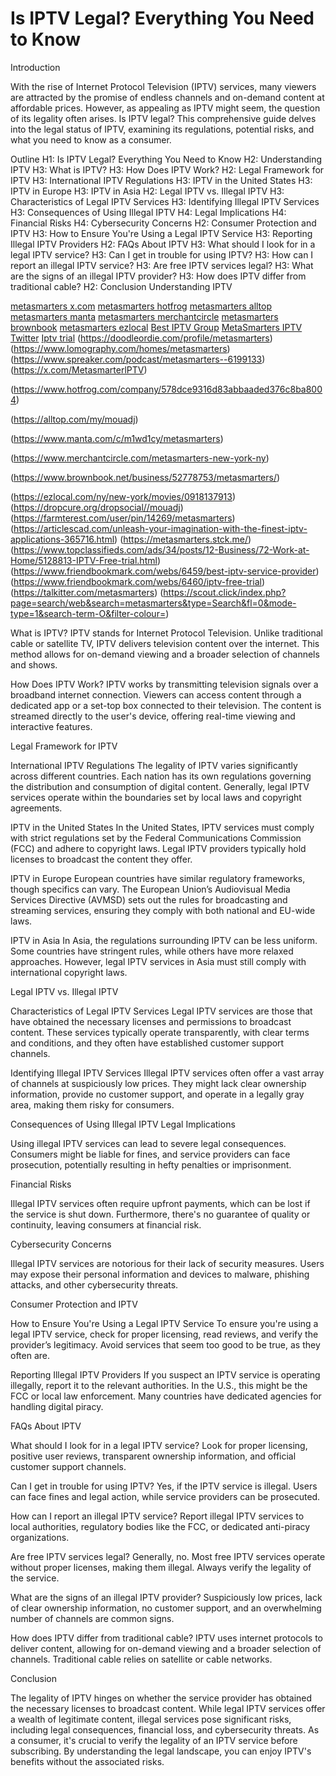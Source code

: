 # Is IPTV Legal? Everything You Need to Know

Introduction

With the rise of Internet Protocol Television (IPTV) services, many viewers are attracted by the promise of endless channels and on-demand content at affordable prices. However, as appealing as IPTV might seem, the question of its legality often arises. Is IPTV legal? This comprehensive guide delves into the legal status of IPTV, examining its regulations, potential risks, and what you need to know as a consumer.

Outline
H1: Is IPTV Legal? Everything You Need to Know
H2: Understanding IPTV
H3: What is IPTV?
H3: How Does IPTV Work?
H2: Legal Framework for IPTV
H3: International IPTV Regulations
H3: IPTV in the United States
H3: IPTV in Europe
H3: IPTV in Asia
H2: Legal IPTV vs. Illegal IPTV
H3: Characteristics of Legal IPTV Services
H3: Identifying Illegal IPTV Services
H3: Consequences of Using Illegal IPTV
H4: Legal Implications
H4: Financial Risks
H4: Cybersecurity Concerns
H2: Consumer Protection and IPTV
H3: How to Ensure You're Using a Legal IPTV Service
H3: Reporting Illegal IPTV Providers
H2: FAQs About IPTV
H3: What should I look for in a legal IPTV service?
H3: Can I get in trouble for using IPTV?
H3: How can I report an illegal IPTV service?
H3: Are free IPTV services legal?
H3: What are the signs of an illegal IPTV provider?
H3: How does IPTV differ from traditional cable?
H2: Conclusion
Understanding IPTV

[metasmarters x.com](https://x.com/MetasmarterlPTV)
[metasmarters hotfrog](https://www.hotfrog.com/company/578dce9316d83abbaaded376c8ba8004)
[metasmarters alltop](https://alltop.com/my/mouadj)
[metasmarters manta](https://www.manta.com/c/m1wd1cy/metasmarters)
[metasmarters merchantcircle](https://www.merchantcircle.com/metasmarters-new-york-ny)
[metasmarters brownbook](https://www.brownbook.net/business/52778753/metasmarters/)
[metasmarters ezlocal](https://ezlocal.com/ny/new-york/movies/0918137913)
[Best IPTV Group](https://peatix.com/group/16309554)
[MetaSmarters IPTV Twitter](https://x.com/metasmarters)
[Iptv trial](https://metasmarters.bandcamp.com/album/metasmarters-free-iptv-trial)
(https://doodleordie.com/profile/metasmarters)
(https://www.lomography.com/homes/metasmarters)
(https://www.spreaker.com/podcast/metasmarters--6199133)
(https://x.com/MetasmarterlPTV)


(https://www.hotfrog.com/company/578dce9316d83abbaaded376c8ba8004)

(https://alltop.com/my/mouadj)

(https://www.manta.com/c/m1wd1cy/metasmarters)

(https://www.merchantcircle.com/metasmarters-new-york-ny)

(https://www.brownbook.net/business/52778753/metasmarters/)

(https://ezlocal.com/ny/new-york/movies/0918137913)
(https://dropcure.org/dropsocial//mouadj)
(https://farmterest.com/user/pin/14269/metasmarters)
(https://articlescad.com/unleash-your-imagination-with-the-finest-iptv-applications-365716.html)
(https://metasmarters.stck.me/)
(https://www.topclassifieds.com/ads/34/posts/12-Business/72-Work-at-Home/5128813-IPTV-Free-trial.html)
(https://www.friendbookmark.com/webs/6459/best-iptv-service-provider)
(https://www.friendbookmark.com/webs/6460/iptv-free-trial)
(https://talkitter.com/metasmarters)
(https://scout.click/index.php?page=search/web&search=metasmarters&type=Search&fl=0&mode-type=1&search-term-O&filter-colour=)



What is IPTV?
IPTV stands for Internet Protocol Television. Unlike traditional cable or satellite TV, IPTV delivers television content over the internet. This method allows for on-demand viewing and a broader selection of channels and shows.

How Does IPTV Work?
IPTV works by transmitting television signals over a broadband internet connection. Viewers can access content through a dedicated app or a set-top box connected to their television. The content is streamed directly to the user's device, offering real-time viewing and interactive features.

Legal Framework for IPTV

International IPTV Regulations
The legality of IPTV varies significantly across different countries. Each nation has its own regulations governing the distribution and consumption of digital content. Generally, legal IPTV services operate within the boundaries set by local laws and copyright agreements.

IPTV in the United States
In the United States, IPTV services must comply with strict regulations set by the Federal Communications Commission (FCC) and adhere to copyright laws. Legal IPTV providers typically hold licenses to broadcast the content they offer.

IPTV in Europe
European countries have similar regulatory frameworks, though specifics can vary. The European Union’s Audiovisual Media Services Directive (AVMSD) sets out the rules for broadcasting and streaming services, ensuring they comply with both national and EU-wide laws.

IPTV in Asia
In Asia, the regulations surrounding IPTV can be less uniform. Some countries have stringent rules, while others have more relaxed approaches. However, legal IPTV services in Asia must still comply with international copyright laws.

Legal IPTV vs. Illegal IPTV

Characteristics of Legal IPTV Services
Legal IPTV services are those that have obtained the necessary licenses and permissions to broadcast content. These services typically operate transparently, with clear terms and conditions, and they often have established customer support channels.

Identifying Illegal IPTV Services
Illegal IPTV services often offer a vast array of channels at suspiciously low prices. They might lack clear ownership information, provide no customer support, and operate in a legally gray area, making them risky for consumers.

Consequences of Using Illegal IPTV
Legal Implications

Using illegal IPTV services can lead to severe legal consequences. Consumers might be liable for fines, and service providers can face prosecution, potentially resulting in hefty penalties or imprisonment.

Financial Risks

Illegal IPTV services often require upfront payments, which can be lost if the service is shut down. Furthermore, there's no guarantee of quality or continuity, leaving consumers at financial risk.

Cybersecurity Concerns

Illegal IPTV services are notorious for their lack of security measures. Users may expose their personal information and devices to malware, phishing attacks, and other cybersecurity threats.

Consumer Protection and IPTV

How to Ensure You're Using a Legal IPTV Service
To ensure you're using a legal IPTV service, check for proper licensing, read reviews, and verify the provider’s legitimacy. Avoid services that seem too good to be true, as they often are.

Reporting Illegal IPTV Providers
If you suspect an IPTV service is operating illegally, report it to the relevant authorities. In the U.S., this might be the FCC or local law enforcement. Many countries have dedicated agencies for handling digital piracy.

FAQs About IPTV

What should I look for in a legal IPTV service?
Look for proper licensing, positive user reviews, transparent ownership information, and official customer support channels.

Can I get in trouble for using IPTV?
Yes, if the IPTV service is illegal. Users can face fines and legal action, while service providers can be prosecuted.

How can I report an illegal IPTV service?
Report illegal IPTV services to local authorities, regulatory bodies like the FCC, or dedicated anti-piracy organizations.

Are free IPTV services legal?
Generally, no. Most free IPTV services operate without proper licenses, making them illegal. Always verify the legality of the service.

What are the signs of an illegal IPTV provider?
Suspiciously low prices, lack of clear ownership information, no customer support, and an overwhelming number of channels are common signs.

How does IPTV differ from traditional cable?
IPTV uses internet protocols to deliver content, allowing for on-demand viewing and a broader selection of channels. Traditional cable relies on satellite or cable networks.

Conclusion

The legality of IPTV hinges on whether the service provider has obtained the necessary licenses to broadcast content. While legal IPTV services offer a wealth of legitimate content, illegal services pose significant risks, including legal consequences, financial loss, and cybersecurity threats. As a consumer, it's crucial to verify the legality of an IPTV service before subscribing. By understanding the legal landscape, you can enjoy IPTV's benefits without the associated risks.
